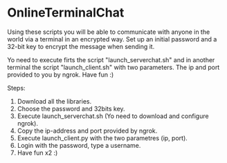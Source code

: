 # OnlineTerminalChat
Using these scripts you will be able to communicate with anyone in the world via a terminal in an encrypted way. Set up an initial password and a 32-bit key to encrypt the message when sending it.

Yo need to execute firts the script "launch_serverchat.sh" and in another terminal the script "launch_client.sh" with two parameters. The ip and port provided to you by ngrok. Have fun :)

Steps:

1. Download all the libraries.
2. Choose the password and 32bits key.
3. Execute launch_serverchat.sh (Yo need to download and configure ngrok).
4. Copy the ip-address and port provided by ngrok.
5. Execute launch_client.py with the two parametres (ip, port).
6. Login with the password, type a username.
7. Have fun x2 :)
